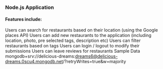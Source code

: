 ### Node.js Application

#### Features include:

Users can search for restaurants based on their location (using the Google places API)
Users can add new restaurants to the application (including location, photo, pre selected tags, description etc)
Users can filter restaurants based on tags
Users can login / logout to modify their submissions
Users can leave reviews for restaurants
Sample Data
mongodb+srv://delicious-dreams:dreams6@delicious-dreams.0scu4.mongodb.net/<dbname>?retryWrites=true&w=majority